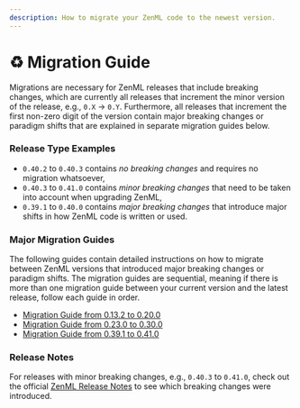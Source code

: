 ```yaml
---
description: How to migrate your ZenML code to the newest version.
---
```


# ♻️ Migration Guide

Migrations are necessary for ZenML releases that include breaking changes, which
are currently all releases that increment the minor version of the release, 
e.g., `0.X` -> `0.Y`. Furthermore, all releases that increment the first 
non-zero digit of the version contain major breaking changes or paradigm shifts 
that are explained in separate migration guides below.

### Release Type Examples
- `0.40.2` to `0.40.3` contains *no breaking changes* and requires no migration 
whatsoever,
- `0.40.3` to `0.41.0` contains *minor breaking changes* that need to be taken 
into account when upgrading ZenML,
- `0.39.1` to `0.40.0` contains *major breaking changes* that introduce major
shifts in how ZenML code is written or used.

### Major Migration Guides
The following guides contain detailed instructions on how to migrate between
ZenML versions that introduced major breaking changes or paradigm shifts. The 
migration guides are sequential, meaning if there is more than one migration 
guide between your current version and the latest release, follow each guide in 
order.

* [Migration Guide from 0.13.2 to 0.20.0](migration-zero-twenty.md)
* [Migration Guide from 0.23.0 to 0.30.0](migration-zero-thirty.md)
* [Migration Guide from 0.39.1 to 0.41.0](migration-zero-forty.md)

### Release Notes
For releases with minor breaking changes, e.g., `0.40.3` to `0.41.0`, check out
the official [ZenML Release Notes](https://github.com/zenml-io/zenml/releases)
to see which breaking changes were introduced.
